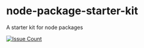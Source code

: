 # node-package-starter-kit

A starter kit for node packages

[![Issue Count](https://codeclimate.com/github/gkcgautam/node-package-starter-kit/badges/issue_count.svg)](https://codeclimate.com/github/gkcgautam/node-package-starter-kit)
